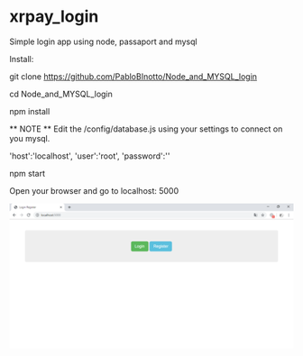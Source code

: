 # xrpay_login
Simple login app using node, passaport and mysql

Install:

git clone https://github.com/PabloBInotto/Node_and_MYSQL_login

cd Node_and_MYSQL_login

npm install

** NOTE **
 Edit the /config/database.js using your settings to connect on you mysql.
 
  'host':'localhost',
  'user':'root',
  'password':''

npm start

Open your browser and go to localhost: 5000

![index page](https://github.com/PabloBInotto/Node_and_MYSQL_login/blob/master/public/index.PNG)

